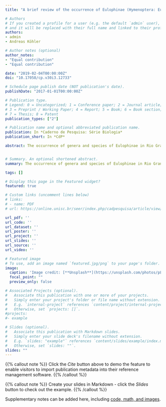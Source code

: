 ```yaml
---
title: "A brief review of the occurrence of Eulophinae (Hymenoptera: Eulophidae) for the Rio Grande do Sul state, with a key to genera"

# Authors
# If you created a profile for a user (e.g. the default `admin` user), write the username (folder name) here 
# and it will be replaced with their full name and linked to their profile.
authors:
- admin
- Andreas Köhler

# Author notes (optional)
author_notes:
- "Equal contribution"
- "Equal contribution"

date: "2019-02-04T00:00:00Z"
doi: "10.17058/cp.v30i3.12733"

# Schedule page publish date (NOT publication's date).
publishDate: "2017-01-01T00:00:00Z"

# Publication type.
# Legend: 0 = Uncategorized; 1 = Conference paper; 2 = Journal article;
# 3 = Preprint / Working Paper; 4 = Report; 5 = Book; 6 = Book section;
# 7 = Thesis; 8 = Patent
publication_types: ["2"]

# Publication name and optional abbreviated publication name.
publication: In *Caderno de Pesquisa: Série Biologia*
publication_short: In *CdP*

abstract: The occurrence of genera and species of Eulophinae in Rio Grande do Sul is briefly analyzed, and a commented list of genera, as well as a dichotomous key, are provided. There is a new registry of species for the Brazilian and South American eulophine fauna, and for the state there is one new genus occurrence, as well as three new species.


# Summary. An optional shortened abstract.
summary: The occurrence of genera and species of Eulophinae in Rio Grande do Sul is briefly analyzed, and a commented list of genera, as well as a dichotomous key, are provided. There is a new registry of species for the Brazilian and South American eulophine fauna, and for the state there is one new genus occurrence, as well as three new species.

tags: []

# Display this page in the Featured widget?
featured: true

# Custom links (uncomment lines below)
# links:
# - name: PDF
# url: https://online.unisc.br/seer/index.php/cadpesquisa/article/view/12733/7928

url_pdf: ''
url_code: ''
url_dataset: ''
url_poster: ''
url_project: ''
url_slides: ''
url_source: ''
url_video: ''

# Featured image
# To use, add an image named `featured.jpg/png` to your page's folder. 
image:
  caption: 'Image credit: [**Unsplash**](https://unsplash.com/photos/pLCdAaMFLTE)'
  focal_point: ""
  preview_only: false

# Associated Projects (optional).
#   Associate this publication with one or more of your projects.
#   Simply enter your project's folder or file name without extension.
#   E.g. `internal-project` references `content/project/internal-project/index.md`.
#   Otherwise, set `projects: []`.
#projects:
#- example

# Slides (optional).
#   Associate this publication with Markdown slides.
#   Simply enter your slide deck's filename without extension.
#   E.g. `slides: "example"` references `content/slides/example/index.md`.
#   Otherwise, set `slides: ""`.
slides: ""
---
```


{{% callout note %}}
Click the *Cite* button above to demo the feature to enable visitors to import publication metadata into their reference management software.
{{% /callout %}}

{{% callout note %}}
Create your slides in Markdown - click the *Slides* button to check out the example.
{{% /callout %}}

Supplementary notes can be added here, including [code, math, and images](https://wowchemy.com/docs/writing-markdown-latex/).
